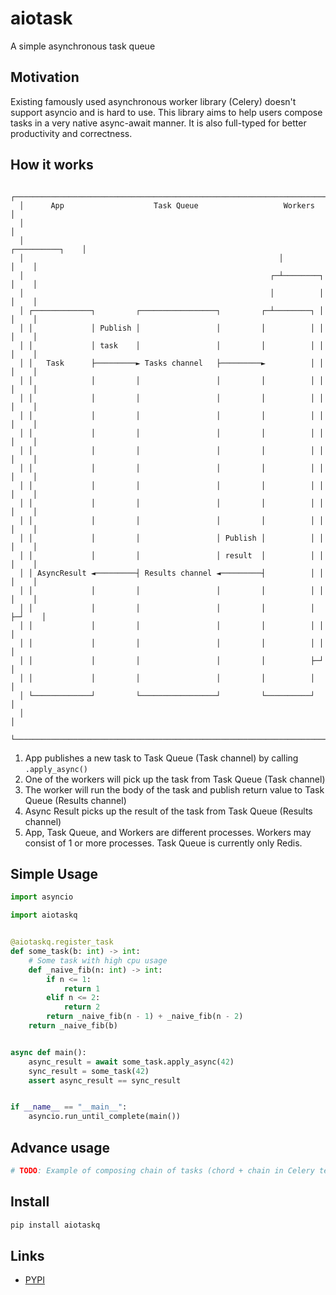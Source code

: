 # aiotask

A simple asynchronous task queue

## Motivation

Existing famously used asynchronous worker library (Celery) doesn't support asyncio and is hard to use. This library aims to help users compose tasks in a very native async-await manner. It is also full-typed for better productivity and correctness.

## How it works

```
  ┌─────────────────────────────────────────────────────────────────────────┐
  │      App                    Task Queue                   Workers        │
  │                                                                         │
  │                                                         ┌──────────┐    │
  │                                                         │          │    │
  │                                                       ┌─┴────────┐ │    │
  │                                                       │          │ │    │
  │ ┌─────────────┐         ┌─────────────────┐         ┌─┴────────┐ │ │    │
  │ │             │ Publish │                 │         │          │ │ │    │
  │ │             │ task    │                 │         │          │ │ │    │
  │ │   Task      ├─────────► Tasks channel   ├─────────►          │ │ │    │
  │ │             │         │                 │         │          │ │ │    │
  │ │             │         │                 │         │          │ │ │    │
  │ │             │         │                 │         │          │ │ │    │
  │ │             │         │                 │         │          │ │ │    │
  │ │             │         │                 │         │          │ │ │    │
  │ │             │         │                 │         │          │ │ │    │
  │ │             │         │                 │         │          │ │ │    │
  │ │             │         │                 │         │          │ │ │    │
  │ │             │         │                 │         │          │ │ │    │
  │ │             │         │                 │ Publish │          │ │ │    │
  │ │             │         │                 │ result  │          │ │ │    │
  │ │ AsyncResult ◄─────────┤ Results channel ◄─────────┤          │ │ │    │
  │ │             │         │                 │         │          │ │ │    │
  │ │             │         │                 │         │          │ ├─┘    │
  │ │             │         │                 │         │          │ │      │
  │ │             │         │                 │         │          │ │      │
  │ │             │         │                 │         │          ├─┘      │
  │ │             │         │                 │         │          │        │
  │ └─────────────┘         └─────────────────┘         └──────────┘        │
  │                                                                         │
  └─────────────────────────────────────────────────────────────────────────┘
```

1. App publishes a new task to Task Queue (Task channel) by calling `.apply_async()`
2. One of the workers will pick up the task from Task Queue (Task channel)
3. The worker will run the body of the task and publish return value to Task Queue (Results channel)
4. Async Result picks up the result of the task from Task Queue (Results channel)
5. App, Task Queue, and Workers are different processes. Workers may consist of 1 or more processes. Task Queue is currently only Redis.

## Simple Usage

```python
import asyncio

import aiotaskq


@aiotaskq.register_task
def some_task(b: int) -> int:
    # Some task with high cpu usage
    def _naive_fib(n: int) -> int:
        if n <= 1:
            return 1
        elif n <= 2:
            return 2
        return _naive_fib(n - 1) + _naive_fib(n - 2)
    return _naive_fib(b)


async def main():
    async_result = await some_task.apply_async(42)
    sync_result = some_task(42)
    assert async_result == sync_result


if __name__ == "__main__":
    asyncio.run_until_complete(main())
```

## Advance usage

```python
# TODO: Example of composing chain of tasks (chord + chain in Celery terms)
```

## Install
```bash
pip install aiotaskq
```

## Links

* [PYPI](https://pypi.org/project/aiotaskq/)
